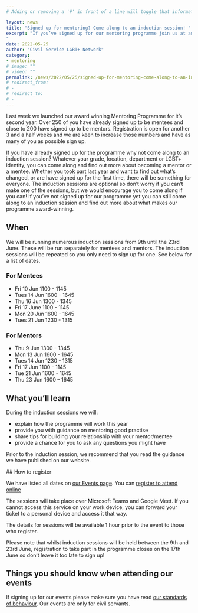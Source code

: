 ```yaml
---
# Adding or removing a '#' in front of a line will toggle that information off and on from being processed. 

layout: news
title: "Signed up for mentoring? Come along to an induction session! "
excerpt: "If you’ve signed up for our mentoring programme join us at an induction session and learn more about being a mentee or mentor. 
"
date: 2022-05-25
author: "Civil Service LGBT+ Network"
category: 
- mentoring
# image: ""
# video: ""
permalink: /news/2022/05/25/signed-up-for-mentoring-come-along-to-an-induction-session-
# redirect_from: 
# - 
# redirect_to: 
# - 
---
```


Last week we launched our award winning Mentoring Programme for it’s second year. Over 250 of you have already signed up to be mentees and close to 200 have signed up to be mentors. Registration is open for another 3 and a half weeks and we are keen to increase those numbers and have as many of you as possible sign up. 

If you have already signed up for the programme why not come along to an induction session? Whatever your grade, location, department or LGBT+ identity, you can come along and find out more about becoming a mentor or a mentee. Whether you took part last year and want to find out what’s changed, or are have signed up for the first time, there will be something for everyone. The induction sessions are optional so don’t worry if you can’t make one of the sessions, but we would encourage you to come along if you can! If you’ve not signed up for our programme yet you can still come along to an induction session and find out more about what makes our programme award-winning.  

## When

We will be running numerous induction sessions from 9th until the 23rd June. These will be run separately for mentees and mentors. The induction sessions will be repeated so you only need to sign up for one. See below for a list of dates. 

### For Mentees 

- Fri 10 Jun 1100 - 1145 
- Tues 14 Jun 1600 - 1645
- Thu 16 Jun 1300 - 1345 
- Fri 17 June 1100 - 1145 
- Mon 20 Jun 1600 - 1645
- Tues 21 Jun 1230 - 1315

### For Mentors 

- Thu 9 Jun 1300 - 1345  
- Mon 13 Jun 1600 - 1645
- Tues 14 Jun 1230 - 1315
- Fri 17 Jun 1100 - 1145
- Tue 21 Jun 1600 - 1645 
- Thu 23 Jun 1600 – 1645 

## What you’ll learn

During the induction sessions we will:

- explain how the programme will work this year
- provide you with guidance on mentoring good practise   
- share tips for building your relationship with your mentor/mentee
- provide a chance for you to ask any questions you might have

Prior to the induction session, we recommend that you read the guidance we have published on our website.
 

## How to register

We have listed all dates on [our Events page](/events). You can [register to attend online](https://docs.google.com/forms/d/e/1FAIpQLSfCgd-X9fG9cmXgb4EyUpIWRSo3yxck_b2l6gFLT72dGuOycw/viewform)

The sessions will take place over Microsoft Teams and Google Meet. If you cannot access this service on your work device, you can forward your ticket to a personal device and access it that way. 

The details for sessions will be available 1 hour prior to the event to those who register. 

Please note that whilst induction sessions will be held between the 9th and 23rd June, registration to take part in the programme closes on the 17th June so don’t leave it too late to sign up!

## Things you should know when attending our events

If signing up for our events please make sure you have read [our standards of behaviour](https://www.civilservice.lgbt/events/standards-of-behaviour). Our events are only for civil servants. 
